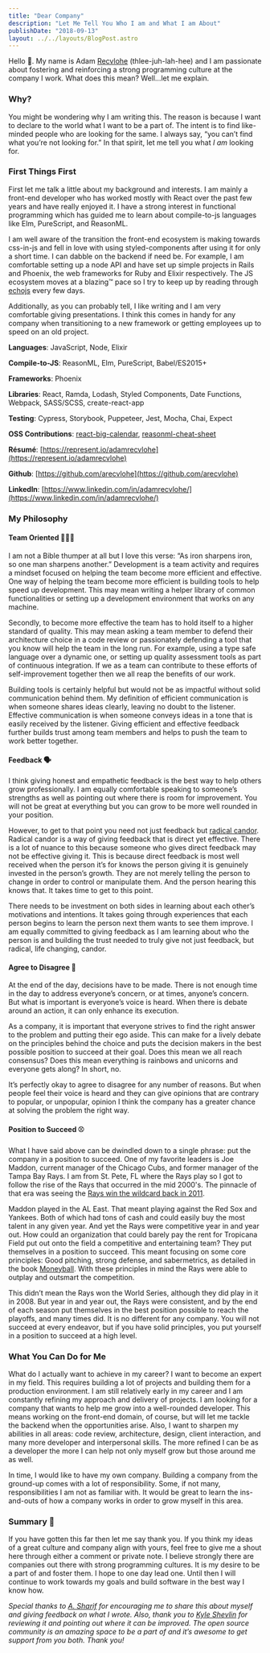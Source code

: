 ```yaml
---
title: "Dear Company"
description: "Let Me Tell You Who I am and What I am About"
publishDate: "2018-09-13"
layout: ../../layouts/BlogPost.astro
---
```


Hello 👋. My name is Adam [Recvlohe](https://medium.com/@arecvlohe/my-last-name-100c297e7a8e) (thlee-juh-lah-hee) and I am passionate about fostering and reinforcing a strong programming culture at the company I work. What does this mean? Well…let me explain.

### Why?

You might be wondering why I am writing this. The reason is because I want to declare to the world what I want to be a part of. The intent is to find like-minded people who are looking for the same. I always say, “you can’t find what you’re not looking for.” In that spirit, let me tell you what _I am_ looking for.

### First Things First

First let me talk a little about my background and interests. I am mainly a front-end developer who has worked mostly with React over the past few years and have really enjoyed it. I have a strong interest in functional programming which has guided me to learn about compile-to-js languages like Elm, PureScript, and ReasonML.

I am well aware of the transition the front-end ecosystem is making towards css-in-js and fell in love with using styled-components after using it for only a short time. I can dabble on the backend if need be. For example, I am comfortable setting up a node API and have set up simple projects in Rails and Phoenix, the web frameworks for Ruby and Elixir respectively. The JS ecosystem moves at a blazing™ pace so I try to keep up by reading through [echojs](http://www.echojs.com/latest/0) every few days.

Additionally, as you can probably tell, I like writing and I am very comfortable giving presentations. I think this comes in handy for any company when transitioning to a new framework or getting employees up to speed on an old project.

**Languages**: JavaScript, Node, Elixir

**Compile-to-JS**: ReasonML, Elm, PureScript, Babel/ES2015+

**Frameworks**: Phoenix

**Libraries**: React, Ramda, Lodash, Styled Components, Date Functions, Webpack, SASS/SCSS, create-react-app

**Testing**: Cypress, Storybook, Puppeteer, Jest, Mocha, Chai, Expect

**OSS Contributions**: [react-big-calendar](https://github.com/intljusticemission/react-big-calendar), [reasonml-cheat-sheet](https://github.com/arecvlohe/reasonml-cheat-sheet)

**Résumé**: [https://represent.io/adamrecvlohe](https://represent.io/adamrecvlohe)

**Github**: [https://github.com/arecvlohe](https://github.com/arecvlohe)

**LinkedIn**: [https://www.linkedin.com/in/adamrecvlohe/](https://www.linkedin.com/in/adamrecvlohe/)

### My Philosophy

#### Team Oriented 👬👫👭

I am not a Bible thumper at all but I love this verse: “As iron sharpens iron, so one man sharpens another.” Development is a team activity and requires a mindset focused on helping the team become more efficient and effective. One way of helping the team become more efficient is building tools to help speed up development. This may mean writing a helper library of common functionalities or setting up a development environment that works on any machine.

Secondly, to become more effective the team has to hold itself to a higher standard of quality. This may mean asking a team member to defend their architecture choice in a code review or passionately defending a tool that you know will help the team in the long run. For example, using a type safe language over a dynamic one, or setting up quality assessment tools as part of continuous integration. If we as a team can contribute to these efforts of self-improvement together then we all reap the benefits of our work.

Building tools is certainly helpful but would not be as impactful without solid communication behind them. My definition of efficient communication is when someone shares ideas clearly, leaving no doubt to the listener. Effective communication is when someone conveys ideas in a tone that is easily received by the listener. Giving efficient and effective feedback further builds trust among team members and helps to push the team to work better together.

#### Feedback 🗣

I think giving honest and empathetic feedback is the best way to help others grow professionally. I am equally comfortable speaking to someone’s strengths as well as pointing out where there is room for improvement. You will not be great at everything but you can grow to be more well rounded in your position.

However, to get to that point you need not just feedback but [radical candor](https://www.radicalcandor.com/). Radical candor is a way of giving feedback that is direct yet effective. There is a lot of nuance to this because someone who gives direct feedback may not be effective giving it. This is because direct feedback is most well received when the person it’s for knows the person giving it is genuinely invested in the person’s growth. They are not merely telling the person to change in order to control or manipulate them. And the person hearing this knows that. It takes time to get to this point.

There needs to be investment on both sides in learning about each other’s motivations and intentions. It takes going through experiences that each person begins to learn the person next them wants to see them improve. I am equally committed to giving feedback as I am learning about who the person is and building the trust needed to truly give not just feedback, but radical, life changing, candor.

#### Agree to Disagree 🤝

At the end of the day, decisions have to be made. There is not enough time in the day to address everyone’s concern, or at times, anyone’s concern. But what is important is everyone’s voice is heard. When there is debate around an action, it can only enhance its execution.

As a company, it is important that everyone strives to find the right answer to the problem and putting their ego aside. This can make for a lively debate on the principles behind the choice and puts the decision makers in the best possible position to succeed at their goal. Does this mean we all reach consensus? Does this mean everything is rainbows and unicorns and everyone gets along? In short, no.

It’s perfectly okay to agree to disagree for any number of reasons. But when people feel their voice is heard and they can give opinions that are contrary to popular, or unpopular, opinion I think the company has a greater chance at solving the problem the right way.

#### Position to Succeed ⚾️

What I have said above can be dwindled down to a single phrase: put the company in a position to succeed. One of my favorite leaders is Joe Maddon, current manager of the Chicago Cubs, and former manager of the Tampa Bay Rays. I am from St. Pete, FL where the Rays play so I got to follow the rise of the Rays that occurred in the mid 2000's. The pinnacle of that era was seeing the [Rays win the wildcard back in 2011](https://www.youtube.com/watch?v=hZItPjUqdiY&t=132s).

Maddon played in the AL East. That meant playing against the Red Sox and Yankees. Both of which had tons of cash and could easily buy the most talent in any given year. And yet the Rays were competitive year in and year out. How could an organization that could barely pay the rent for Tropicana Field put out onto the field a competitive and entertaining team? They put themselves in a position to succeed. This meant focusing on some core principles: Good pitching, strong defense, and sabermetrics, as detailed in the book [Moneyball](https://en.wikipedia.org/wiki/Moneyball). With these principles in mind the Rays were able to outplay and outsmart the competition.

This didn’t mean the Rays won the World Series, although they did play in it in 2008. But year in and year out, the Rays were consistent, and by the end of each season put themselves in the best position possible to reach the playoffs, and many times did. It is no different for any company. You will not succeed at every endeavor, but if you have solid principles, you put yourself in a position to succeed at a high level.

### What You Can Do for Me

What do I actually want to achieve in my career? I want to become an expert in my field. This requires building a lot of projects and building them for a production environment. I am still relatively early in my career and I am constantly refining my approach and delivery of projects. I am looking for a company that wants to help me grow into a well-rounded developer. This means working on the front-end domain, of course, but will let me tackle the backend when the opportunities arise. Also, I want to sharpen my abilities in all areas: code review, architecture, design, client interaction, and many more developer and interpersonal skills. The more refined I can be as a developer the more I can help not only myself grow but those around me as well.

In time, I would like to have my own company. Building a company from the ground-up comes with a lot of responsibility. Some, if not many, responsibilities I am not as familiar with. It would be great to learn the ins-and-outs of how a company works in order to grow myself in this area.

### Summary 📝

If you have gotten this far then let me say thank you. If you think my ideas of a great culture and company align with yours, feel free to give me a shout here through either a comment or private note. I believe strongly there are companies out there with strong programming cultures. It is my desire to be a part of and foster them. I hope to one day lead one. Until then I will continue to work towards my goals and build software in the best way I know how.

_Special thanks to_ [_A. Sharif_](https://medium.com/u/52e7bcc5db67) _for encouraging me to share this about myself and giving feedback on what I wrote. Also, thank you to_ [_Kyle Shevlin_](https://medium.com/u/e55117c5994d) _for reviewing it and pointing out where it can be improved. The open source community is an amazing space to be a part of and it’s awesome to get support from you both. Thank you!_
